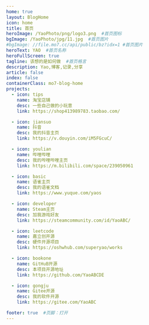 ```yaml
---
home: true
layout: BlogHome
icon: home
title: 首页
heroImage: /YaoPhoto/png/logo3.png  #首页图标
bgImage: /YaoPhoto/jpg/11.jpg  #首页图片
#bgImage: //file.mo7.cc/api/public/bz?idx=1 #首页图片
heroText: YAO  #首页名称
heroFullScreen: true
tagline: 该想的是如何做  #首页格言
description: Yao,博客,记录,分享
article: false
index: false
containerClass: mo7-blog-home
projects:
  - icon: tips
    name: 淘宝店铺
    desc: 一些自己做的小玩意
    link: https://shop413989783.taobao.com/

  - icon: jiansuo
    name: 抖音
    desc: 我的抖音主页
    link: https://v.douyin.com/iM5FGcuC/

  - icon: youlian
    name: 哔哩哔哩
    desc: 我的哔哩哔哩主页
    link: https://m.bilibili.com/space/239050961

  - icon: basic
    name: 语雀主页
    desc: 我的语雀文档
    link: https://www.yuque.com/yaos

  - icon: developer
    name: Steam主页
    desc: 加我游戏好友
    link: https://steamcommunity.com/id/YaoABC/

  - icon: leetcode
    name: 嘉立创开源
    desc: 硬件开源项目
    link: https://oshwhub.com/superyao/works

  - icon: bookone
    name: GitHuB开源
    desc: 本项目开源地址
    link: https://github.com/YaoABCDE

  - icon: gongju
    name: Gitee开源
    desc: 我的软件开源
    link: https://gitee.com/YaoABC

footer: true  #页脚：打开
---
```


<!--
  - icon: jiansuo
    name: 站点地图
    desc: 本站全部文章索引
    link: /posts/catalog.html

  - icon: youlian
    name: 友情链接
    desc: 欢迎交换友情链接
    link: /favorite/links/friend

  - icon: basic
    name: 小白的编程入门
    desc: 可能是最好的零基础入门教程
    link: /developer/basic/

  - icon: boke
    name: 博客美化教程
    desc: 记录本站搭建的全过程，适合小白阅读。
    link: /tutorial/vuepress-hope/

  - icon: developer
    name: 墨七的编程笔记
    desc: 作为一名开发者，我觉得这是很酷。
    link: /developer/

  - icon: leetcode
    name: LeetCode
    desc: 没事刷一刷算法，预防老年痴呆。
    link: /leetcode/

  - icon: bookone
    name: 教程
    desc: 墨七编写的一些教程
    link: /tutorial/

  - icon: gongju
    name: 工具分享
    desc: 好用的工具推荐
    link: /tools/

  - icon: tips
    name: 小技巧
    desc: 生活和工作技巧的一些总结
    link: /tips/

  - icon: liuyan
    name: 留言板
    desc: '留下一些你想说的话。'
    link: /about/guestbook

  - icon: jiaocheng
    name: OtterTrade 文档站
    desc: 做最好用的的量化平台。
    link: /posts/ot-doc_ready.html -->
